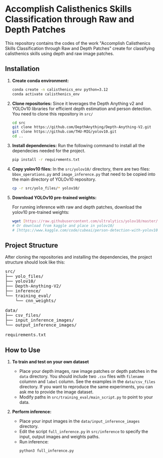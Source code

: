 # Accomplish Calisthenics Skills Classification through Raw and Depth Patches

This repository contains the codes of the work "Accomplish Calisthenics Skills Classification through Raw and Depth Patches" create for classifying calisthenics skills using depth and raw image patches.

## Installation

1.  **Create conda environment:**

    ```bash
    conda create -n calisthenics_env python=3.12
    conda activate calisthenics_env  
    ```

2.  **Clone repositories:**
    Since it leverages the Depth Anything v2 and YOLOv10 libraries for efficient depth estimation and person detection. You need to clone this repository in `src/`

    ```bash
    cd src
    git clone https://github.com/DepthAnything/Depth-Anything-V2.git
    git clone https://github.com/THU-MIG/yolov10.git
    cd ..
    ```
3.  **Install dependencies:**
    Run the following command to install all the dependecies needed for the project.
    ```bash
    pip install -r requirements.txt

4.  **Copy yolov10 files:**
    In the `src/yolov10/` directory, there are two files: `bbox_operations.py` and `image_inference.py` that need to be copied into the main directory of YOLOv10 repository.
    ```bash
    cp -r src/yolo_files/* yolov10/

    ```
5.  **Download YOLOv10 pre-trained weights:**

    For running inference with raw and depth patches, download the yolov10 pre-trained weights:

    ```bash
    wget [https://raw.githubusercontent.com/ultralytics/yolov10/master/weights/yolov10n.pt](https://raw.githubusercontent.com/ultralytics/yolov10/master/weights/yolov10n.pt) -P yolov10/
    # Or download from kaggle and place in yolov10/
    # [https://www.kaggle.com/code/cubeai/person-detection-with-yolov10/output](https://www.kaggle.com/code/cubeai/person-detection-with-yolov10/output)
    ```

## Project Structure

After cloning the repositories and installing the dependencies, the project structure should look like this:

<pre>
src/
├── yolo_files/
├── yolov10/
├── Depth-Anything-V2/
├── inference/
└── training_eval/
    └── cnn_weights/

data/
├── csv_files/
├── input_inference_images/
└── output_inference_images/

requirements.txt
</pre>

## How to Use

1.  **To train and test on your own dataset**

    *   Place your depth images, raw image patches or depth patches in the `data` directory. You should include two `.csv` files with `filename` columnn and `label` column. See the examples in the `data/csv_files` directory.
        If you want to reproduce the same experiments, you can ask me to provide the image dataset.
    *   Modify paths in `src/training_eval/main_script.py` to point to your data.

2.  **Perform inference:**
    *   Place your input images in the `data/input_inference_images` directory.
    *   Edit the script `full_inference.py` in `src/inference` to specify the input, output images and weights paths.
    *   Run inference: 
        ```bash
        python3 full_inference.py
        ```
